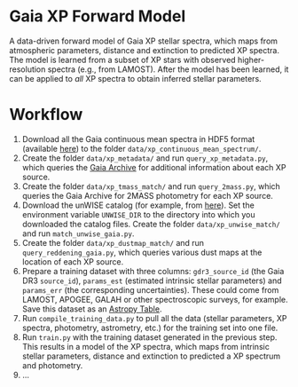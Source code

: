 Gaia XP Forward Model
=====================

A data-driven forward model of Gaia XP stellar spectra, which maps from atmospheric parameters, distance and extinction to predicted XP spectra. The model is learned from a subset of XP stars with observed higher-resolution spectra (e.g., from LAMOST). After the model has been learned, it can be applied to *all* XP spectra to obtain inferred stellar parameters.

Workflow
========

1. Download all the Gaia continuous mean spectra in HDF5 format (available [here](https://sdsc-users.flatironinstitute.org/~gaia/dr3/hdf5/XpContinuousMeanSpectrum/)) to the folder `data/xp_continuous_mean_spectrum/`.
2. Create the folder `data/xp_metadata/` and run `query_xp_metadata.py`, which queries the [Gaia Archive](https://gea.esac.esa.int/archive/) for additional information about each XP source.
3. Create the folder `data/xp_tmass_match/` and run `query_2mass.py`, which queries the Gaia Archive for 2MASS photometry for each XP source.
4. Download the unWISE catalog (for example, from [here](https://portal.nersc.gov/project/cosmo/data/unwise/neo6/unwise-catalog/cat/)). Set the environment variable `UNWISE_DIR` to the directory into which you downloaded the catalog files. Create the folder `data/xp_unwise_match/` and run `match_unwise_gaia.py`.
5. Create the folder `data/xp_dustmap_match/` and run `query_reddening_gaia.py`, which queries various dust maps at the location of each XP source.
6. Prepare a training dataset with three columns: `gdr3_source_id` (the Gaia DR3 `source_id`), `params_est` (estimated intrinsic stellar parameters) and `params_err` (the corresponding uncertainties). These could come from LAMOST, APOGEE, GALAH or other spectroscopic surveys, for example. Save this dataset as an [Astropy Table](https://docs.astropy.org/en/stable/table/index.html).
7. Run `compile_training_data.py` to pull all the data (stellar parameters, XP spectra, photometry, astrometry, etc.) for the training set into one file.
8. Run `train.py` with the training dataset generated in the previous step. This results in a model of the XP spectra, which maps from intrinsic stellar parameters, distance and extinction to predicted a XP spectrum and photometry.
9. ...
